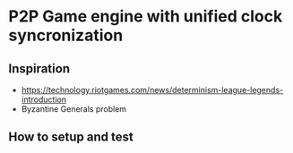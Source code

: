 # P2P Game engine with unified clock syncronization

## Inspiration
- https://technology.riotgames.com/news/determinism-league-legends-introduction
- Byzantine Generals problem

## How to setup and test

